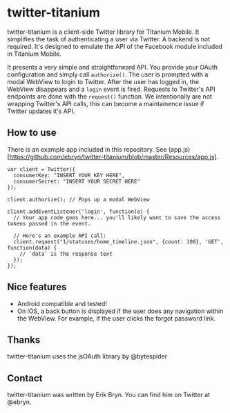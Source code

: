 # twitter-titanium

twitter-titanium is a client-side Twitter library for Titanium Mobile. It simplifies the task of authenticating a user via Twitter. A backend is not required.
It's designed to emulate the API of the Facebook module included in Titanium Mobile.

It presents a very simple and straightforward API. You provide your OAuth configuration and simply call `authorize()`.
The user is prompted with a modal WebView to login to Twitter. After the user has logged in, the WebView disappears and a `login` event is fired.
Requests to Twitter's API endpoints are done with the `request()` function. We intentionally are not wrapping Twitter's API calls, this can
become a maintainence issue if Twitter updates it's API.

## How to use

There is an example app included in this repository. See (app.js)[https://github.com/ebryn/twitter-titanium/blob/master/Resources/app.js].

```
var client = Twitter({
  consumerKey: "INSERT YOUR KEY HERE",
  consumerSecret: "INSERT YOUR SECRET HERE"
});

client.authorize(); // Pops up a modal WebView

client.addEventListener('login', function(e) {
  // Your app code goes here... you'll likely want to save the access tokens passed in the event.
  
  // Here's an example API call:
  client.request("1/statuses/home_timeline.json", {count: 100}, 'GET', function(data) {
    // `data` is the response text
  });
});
```


## Nice features

- Android compatible and tested!
- On iOS, a back button is displayed if the user does any navigation within the WebView. For example, if the user clicks the forgot password link.

## Thanks

twitter-titanium uses the jsOAuth library by @bytespider

## Contact

twitter-titanium was written by Erik Bryn. You can find him on Twitter at @ebryn.